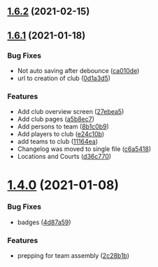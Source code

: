 ## [1.6.2](https://github.com/Badminton-Apps/core/compare/v1.6.1...v1.6.2) (2021-02-15)



## [1.6.1](https://github.com/Badminton-Apps/core/compare/v1.6.0...v1.6.1) (2021-01-18)


### Bug Fixes

* Not auto saving after debounce ([ca010de](https://github.com/Badminton-Apps/core/commit/ca010de924e0a86b50055b3b1f61a7116e844d94))
* url to creation of club ([0d1a3d5](https://github.com/Badminton-Apps/core/commit/0d1a3d508755bff17446ed6a86771ac72c22c26e))


### Features

* Add club overview screen ([27ebea5](https://github.com/Badminton-Apps/core/commit/27ebea5c9b86891f8a43136068316790a2c83eae))
* Add club pages ([a5b8ec7](https://github.com/Badminton-Apps/core/commit/a5b8ec74011a06cfd799df60e8eb879de7d129d9))
* Add persons to team ([8b1c0b9](https://github.com/Badminton-Apps/core/commit/8b1c0b90ce706e6841ed15f978da0ae1c2e510d8))
* Add players to club ([e24c10b](https://github.com/Badminton-Apps/core/commit/e24c10b535834fd62d1cc58eccb809f9cd393a04))
* add teams to club ([11164ea](https://github.com/Badminton-Apps/core/commit/11164ea5594e0ed57cf61c24bcfa59e51bd00e4c))
* Changelog was moved to single file ([c6a5418](https://github.com/Badminton-Apps/core/commit/c6a5418753517dc5cf77aa11b4514f256ecb6a24))
* Locations and Courts ([d36c770](https://github.com/Badminton-Apps/core/commit/d36c770ae988eb1522a47cd26b0dc34bcc0e0899))



# [1.4.0](https://github.com/Badminton-Apps/core/compare/v1.3.0...v1.4.0) (2021-01-08)


### Bug Fixes

* badges ([4d87a59](https://github.com/Badminton-Apps/core/commit/4d87a59c8263feec31715df48784576693b9d3ef))


### Features

* prepping for team assembly ([2c28b1b](https://github.com/Badminton-Apps/core/commit/2c28b1be14e7253a7a456890961f38bfdedbfe20))



